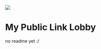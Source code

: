 <a align="center"><img src="https://github.com/user-attachments/assets/4a7f3a40-61ed-4be2-b739-07530c42f10a" /></a>

# <a align="center">My Public Link Lobby</a>

no readme yet :/
